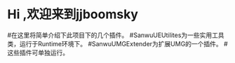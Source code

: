 # Hi ,欢迎来到jjboomsky
#在这里将简单介绍下此项目下的几个插件。
#SanwuUEUtilites为一些实用工具类，运行于Runtime环境下。
#SanwuUMGExtender为扩展UMG的一个插件。
#这些插件可单独运行。
